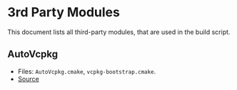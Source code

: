 # 3rd Party Modules

This document lists all third-party modules, that are used in the build script.

## AutoVcpkg

- Files: `AutoVcpkg.cmake`, `vcpkg-bootstrap.cmake`.
- [Source](https://github.com/fungos/autovcpkg)